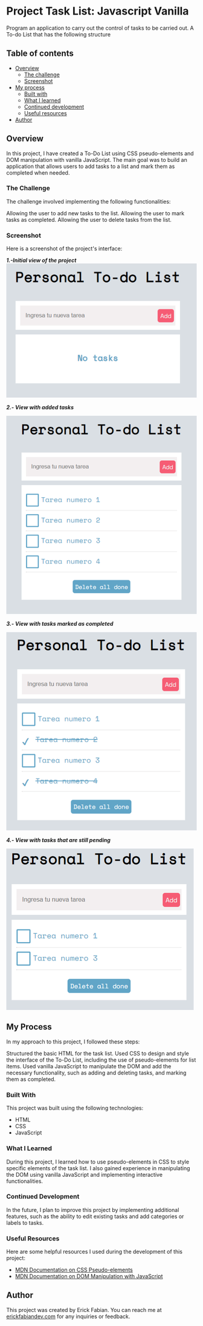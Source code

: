 # Project Task List: Javascript Vanilla
Program an application to carry out the control of tasks to be carried out.
A To-do List that has the following structure

## Table of contents

- [Overview](#overview)
  - [The challenge](#the-challenge)
  - [Screenshot](#screenshot)
- [My process](#my-process)
  - [Built with](#built-with)
  - [What I learned](#what-i-learned)
  - [Continued development](#continued-development)
  - [Useful resources](#useful-resources)
- [Author](#author)

## Overview
In this project, I have created a To-Do List using CSS pseudo-elements and DOM manipulation with vanilla JavaScript. The main goal was to build an application that allows users to add tasks to a list and mark them as completed when needed.

### The Challenge
The challenge involved implementing the following functionalities:

Allowing the user to add new tasks to the list.
Allowing the user to mark tasks as completed.
Allowing the user to delete tasks from the list.

### Screenshot
Here is a screenshot of the project's interface:

***1.-Initial view of the project***  
![image](assets/image.png)

***2.- View with added tasks***

![image](assets/image2.png)

***3.- View with tasks marked as completed***

![image](assets/image3.png)

***4.- View with tasks that are still pending***

![image](assets/image4.png)

## My Process
In my approach to this project, I followed these steps:

Structured the basic HTML for the task list.
Used CSS to design and style the interface of the To-Do List, including the use of pseudo-elements for list items.
Used vanilla JavaScript to manipulate the DOM and add the necessary functionality, such as adding and deleting tasks, and marking them as completed.

### Built With
This project was built using the following technologies:

* HTML
* CSS
* JavaScript

### What I Learned
During this project, I learned how to use pseudo-elements in CSS to style specific elements of the task list. I also gained experience in manipulating the DOM using vanilla JavaScript and implementing interactive functionalities.

### Continued Development
In the future, I plan to improve this project by implementing additional features, such as the ability to edit existing tasks and add categories or labels to tasks.

### Useful Resources
Here are some helpful resources I used during the development of this project:

* [MDN Documentation on CSS Pseudo-elements](https://developer.mozilla.org/en-US/docs/Web/CSS/Pseudo-elements)
* [MDN Documentation on DOM Manipulation with JavaScript](https://developer.mozilla.org/en-US/docs/Web/API/Document_Object_Model)

## Author
This project was created by Erick Fabian. 
You can reach me at [erickfabiandev.com](https://www.erickfabiandev.com/) for any inquiries or feedback.
